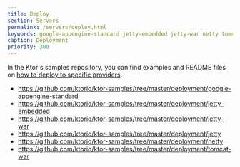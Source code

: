 ```yaml
---
title: Deploy
section: Servers
permalink: /servers/deploy.html
keywords: google-appengine-standard jetty-embedded jetty-war netty tomcat-war heroku
caption: Deployment 
priority: 300
---
```


In the Ktor's samples repository, you can find examples and README files
on [how to deploy to specific providers](https://github.com/ktorio/ktor-samples/tree/master/deployment).

* <https://github.com/ktorio/ktor-samples/tree/master/deployment/google-appengine-standard>
* <https://github.com/ktorio/ktor-samples/tree/master/deployment/jetty-embedded>
* <https://github.com/ktorio/ktor-samples/tree/master/deployment/jetty-war>
* <https://github.com/ktorio/ktor-samples/tree/master/deployment/jetty>
* <https://github.com/ktorio/ktor-samples/tree/master/deployment/netty>
* <https://github.com/ktorio/ktor-samples/tree/master/deployment/tomcat-war>

